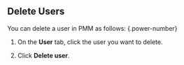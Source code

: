 ## Delete Users

You can delete a user in PMM as follows:
{.power-number}

1. On the **User** tab, click the user you want to delete.

2. Click **Delete user**.